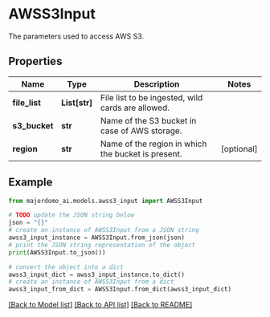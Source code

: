 # AWSS3Input

The parameters used to access AWS S3.

## Properties

Name | Type | Description | Notes
------------ | ------------- | ------------- | -------------
**file_list** | **List[str]** | File list to be ingested, wild cards are allowed. | 
**s3_bucket** | **str** | Name of the S3 bucket in case of AWS storage. | 
**region** | **str** | Name of the region in which the bucket is present. | [optional] 

## Example

```python
from majordomo_ai.models.awss3_input import AWSS3Input

# TODO update the JSON string below
json = "{}"
# create an instance of AWSS3Input from a JSON string
awss3_input_instance = AWSS3Input.from_json(json)
# print the JSON string representation of the object
print(AWSS3Input.to_json())

# convert the object into a dict
awss3_input_dict = awss3_input_instance.to_dict()
# create an instance of AWSS3Input from a dict
awss3_input_from_dict = AWSS3Input.from_dict(awss3_input_dict)
```
[[Back to Model list]](../README.md#documentation-for-models) [[Back to API list]](../README.md#documentation-for-api-endpoints) [[Back to README]](../README.md)


